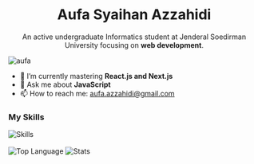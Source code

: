 <h1 align=center>Aufa Syaihan Azzahidi</h1>

<!--
**aufasyaihan/aufasyaihan** is a ✨ _special_ ✨ repository because its `README.md` (this file) appears on your GitHub profile.

Here are some ideas to get you started:

- 🔭 I’m currently working on ...

- 👯 I’m looking to collaborate on ...
- 🤔 I’m looking for help with ...


- 😄 Pronouns: ...
- ⚡ Fun fact: ...
-->

<p align=center>An active undergraduate Informatics student at Jenderal Soedirman University focusing on <strong>web development</strong>.</p>  

<p><img src="https://komarev.com/ghpvc/?username=aufasyaihan&label=Profile%20views&color=0e75b6&style=flat" alt="aufa"/></p>

- 🌱 I’m currently mastering **React.js and Next.js**
- 💬 Ask me about **JavaScript**
- 📫 How to reach me: aufa.azzahidi@gmail.com

<div>
  <div>
    <h3>My Skills</h3>
    <img src="https://skillicons.dev/icons?i=js,ts,html,css,react,figma,tailwind,laravel,php" alt="Skills"/>
  </div>
  <br />
  <div>
    <img src="https://github-readme-stats.vercel.app/api/top-langs/?username=aufasyaihan&layout=donut-vertical&theme=radical" alt="Top Language"/>
    <img src="https://github-readme-stats.vercel.app/api?username=aufasyaihan&theme=radical" alt="Stats"/>
  </div>
</div>
